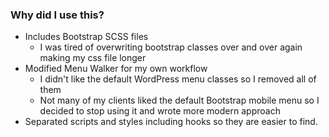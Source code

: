 ### Why did I use this?

* Includes Bootstrap SCSS files
  * I was tired of overwriting bootstrap classes over and over again making my css file longer
* Modified Menu Walker for my own workflow
  * I didn't like the default WordPress menu classes so I removed all of them
  * Not many of my clients liked the default Bootstrap mobile menu so I decided to stop using it and wrote more modern approach
* Separated scripts and styles including hooks so they are easier to find.

